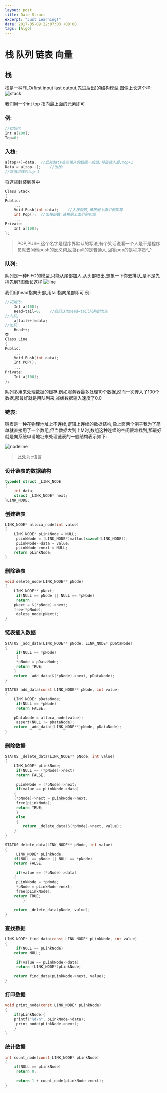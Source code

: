 ```yaml
---
layout: post
title: Date Struct
excerpt: "Just Learning!"
date: 2017-05-09 22:07:03 +08:00
tags: [Algo]
---
```

# 栈 队列 链表 向量

## 栈

栈是一种FILO(first input last output,先进后出)的结构模型,图像上长这个样:
![stack](https://raw.githubusercontent.com/Lavinci/PicOnNet/master/article/wechat/DataStruct1.png)

我们用一个int top 指向最上面的元素即可
### 例:
```c++
//初始化
Int a[100];
Top=0;
```
### 入栈:
```c++
a[top++]=data;	//此处data表示输入的数据一般值;将值读入后,top+1
Data = a[top--];	//岀栈:
//将值岀栈后top-1
```

将这些封装到类中
```c++
Class Stack
{
Public:
	...
	Void Push(int data);	//入栈函数,请根据上面引例实现
	int Pop();	//岀栈函数,请根据上面引例实现
	...
Private:
	Int a[100];
};
```


>POP,PUSH,这个名字是程序界默认的写法,有个笑话说看一个人是不是程序员就去问他push的反义词,回答pull的是普通人,回答pop的是程序员^_^

### 队列:
队列是一种FIFO的模型,只能从尾部加入,从头部取出,想象一下你去排队,是不是先排先到?图像长这样
![line](https://raw.githubusercontent.com/Lavinci/PicOnNet/master/article/wechat/DataStruct2.png)  

我们用head指向头部,用tail指向尾部即可
例:

```c++
//初始化:
	Int a[100];
	Head=tail=0;	//我们认为head=tail队列即为空
//入队;
	a[tail++]=data;
//出队:
	Head++;
类
Class Line
{
Public:
	...
	Void Push(int data);
	Int POP();
	...
Private:
	Int a[100];
};
```
队列多用来处理数据的缓存,例如服务器最多处理10个数据,然而一次传入了100个数据,那最好就是用队列来,减缓数据输入速度了0.0

### 链表:

链表是一种在物理地址上不连续,逻辑上连续的数据结构,像上面两个例子我为了简单就直接用了一个数组,但当数据大到上M时,数组这种连续的空间很难找到,那最好就是向系统申请地址来处理链表的一般结构表示如下:

![nodeline](https://raw.githubusercontent.com/Lavinci/PicOnNet/master/article/wechat/DataStruct3.png)

> 此处为c语言

### 设计链表的数据结构
```c
typedef struct _LINK_NODE  
{  
	int data;  
	struct _LINK_NODE* next;  
}LINK_NODE;  
```

### 创建链表
```c
LINK_NODE* alloca_node(int value)  
{  
	LINK_NODE* pLinkNode = NULL;  
	 pLinkNode = (LINK_NODE*)malloc(sizeof(LINK_NODE));     
	 pLinkNode->data = value;  
	 pLinkNode->next = NULL;  
	return pLinkNode;  
}  
```
### 删除链表
```c
void delete_node(LINK_NODE** pNode)  
{  
	LINK_NODE** pNext;  
	 if(NULL == pNode || NULL == *pNode)  
	 return ;  
	pNext = &(*pNode)->next;  
	free(*pNode);  
	 delete_node(pNext);   
}  
```
### 链表插入数据
```c
STATUS _add_data(LINK_NODE** pNode, LINK_NODE* pDataNode)  
{  
	 if(NULL == *pNode)
	 {  
	 *pNode = pDataNode;  
	 return TRUE;  
	}      
	return _add_data(&(*pNode)->next, pDataNode);  
}  
  
STATUS add_data(const LINK_NODE** pNode, int value)  
{  
	LINK_NODE* pDataNode;  
	 if(NULL == *pNode)  
	 return FALSE;  
          
	pDataNode = alloca_node(value);  
	 assert(NULL != pDataNode);  
	return _add_data((LINK_NODE**)pNode, pDataNode);  
}  
```
### 删除数据
```c
STATUS _delete_data(LINK_NODE** pNode, int value)  
{  
	LINK_NODE* pLinkNode;  
	 if(NULL == (*pNode)->next)  
	 return FALSE;  
      
	 pLinkNode = (*pNode)->next;  
	 if(value == pLinkNode->data)
	{  
	(*pNode)->next = pLinkNode->next;  
	 free(pLinkNode);  
	 return TRUE;  
	 }
	 else
	 {  
        return _delete_data(&(*pNode)->next, value);  
	}  
}  
  
STATUS delete_data(LINK_NODE** pNode, int value)  
{  
	 LINK_NODE* pLinkNode;  
	if(NULL == pNode || NULL == *pNode)  
	return FALSE;  
  
	 if(value == (*pNode)->data)
	{  
	 pLinkNode = *pNode;  
	 *pNode = pLinkNode->next;  
	 free(pLinkNode);  
	return TRUE;  
    	}         
      
    return _delete_data(pNode, value);  
}  
```
### 查找数据
```c
LINK_NODE* find_data(const LINK_NODE* pLinkNode, int value)  
{  
	 if(NULL == pLinkNode)  
	return NULL;  
      
	 if(value == pLinkNode->data)  
	 return (LINK_NODE*)pLinkNode;  
      
	return find_data(pLinkNode->next, value);  
}  
```
### 打印数据
```c
void print_node(const LINK_NODE* pLinkNode)  
{  
	if(pLinkNode){  
	printf("%d\n", pLinkNode->data);  
	 print_node(pLinkNode->next);  
    }  
}  
```
### 统计数据
```c
int count_node(const LINK_NODE* pLinkNode)  
{  
	if(NULL == pLinkNode)  
	 return 0;  
          
	 return 1 + count_node(pLinkNode->next);  
}  
```